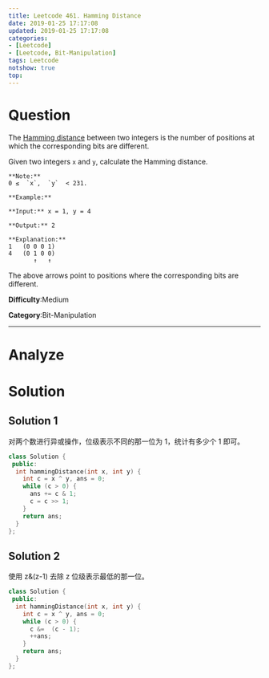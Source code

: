 ```yaml
---
title: Leetcode 461. Hamming Distance
date: 2019-01-25 17:17:08
updated: 2019-01-25 17:17:08
categories: 
- [Leetcode]
- [Leetcode, Bit-Manipulation]
tags: Leetcode
notshow: true
top:
---
```


# Question

The  [Hamming distance](https://en.wikipedia.org/wiki/Hamming_distance)  between two integers is the number of positions at which the corresponding bits are different.

Given two integers  `x`  and  `y`, calculate the Hamming distance.

```
**Note:**  
0 ≤  `x`,  `y`  < 231.

**Example:**

**Input:** x = 1, y = 4

**Output:** 2

**Explanation:**
1   (0 0 0 1)
4   (0 1 0 0)
       ↑   ↑
```

The above arrows point to positions where the corresponding bits are different.

**Difficulty**:Medium

**Category**:Bit-Manipulation

<!-- more -->

------------

# Analyze

# Solution

## Solution 1

对两个数进行异或操作，位级表示不同的那一位为 1，统计有多少个 1 即可。

```cpp
class Solution {
 public:
  int hammingDistance(int x, int y) {
    int c = x ^ y, ans = 0;
    while (c > 0) {
      ans += c & 1;
      c = c >> 1;
    }
    return ans;
  }
};
```

## Solution 2

使用 z&(z-1) 去除 z 位级表示最低的那一位。

```cpp
class Solution {
 public:
  int hammingDistance(int x, int y) {
    int c = x ^ y, ans = 0;
    while (c > 0) {
      c &=  (c - 1);
      ++ans;
    }
    return ans;
  }
};
```